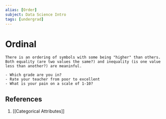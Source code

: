 ```yaml
---
alias: [Order]
subject: Data Science Intro
tags: [undergrad]
---
```

# Ordinal

```ad-note
There is an ordering of symbols with some being "higher" than others. Both equality (are two values the same?) and inequality (is one value less than another?) are meaninful.
```

```ad-example
- Which grade are you in?
- Rate your teacher from poor to excellent
- What is your pain on a scale of 1-10?
```

## References
1. [[Categorical Attributes]]